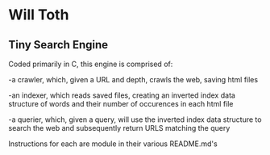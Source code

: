 # Will Toth
## Tiny Search Engine

Coded primarily in C, this engine is comprised of:

-a crawler, which, given a URL and depth, crawls the web, saving html files

-an indexer, which reads saved files, creating an inverted index data structure of words and their number of occurences in each html file

-a querier, which, given a query, will use the inverted index data structure to search the web and subsequently return URLS matching the query

Instructions for each are module in their various README.md's
